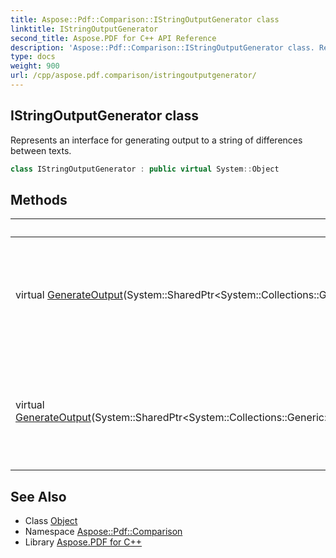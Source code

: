 ```yaml
---
title: Aspose::Pdf::Comparison::IStringOutputGenerator class
linktitle: IStringOutputGenerator
second_title: Aspose.PDF for C++ API Reference
description: 'Aspose::Pdf::Comparison::IStringOutputGenerator class. Represents an interface for generating output to a string of differences between texts in C++.'
type: docs
weight: 900
url: /cpp/aspose.pdf.comparison/istringoutputgenerator/
---
```

## IStringOutputGenerator class


Represents an interface for generating output to a string of differences between texts.

```cpp
class IStringOutputGenerator : public virtual System::Object
```

## Methods

| Method | Description |
| --- | --- |
| virtual [GenerateOutput](./generateoutput/)(System::SharedPtr\<System::Collections::Generic::List\<System::SharedPtr\<DiffOperation\>\>\>) | Generates the output based on the differences between texts and saves it to a file. |
| virtual [GenerateOutput](./generateoutput/)(System::SharedPtr\<System::Collections::Generic::List\<System::SharedPtr\<System::Collections::Generic::List\<System::SharedPtr\<DiffOperation\>\>\>\>\>) | Generates the output based on the differences between texts and saves it to a file. |
## See Also

* Class [Object](../../system/object/)
* Namespace [Aspose::Pdf::Comparison](../)
* Library [Aspose.PDF for C++](../../)
